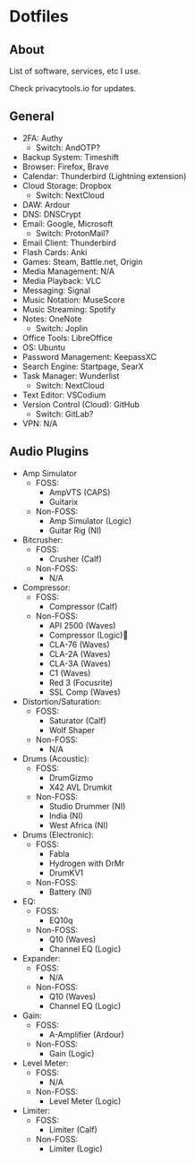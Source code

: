 # Dotfiles

## About

List of software, services, etc I use.

Check privacytools.io for updates.

## General

- 2FA: Authy
  - Switch: AndOTP?
- Backup System: Timeshift
- Browser: Firefox, Brave
- Calendar: Thunderbird (Lightning extension)
- Cloud Storage: Dropbox
  - Switch: NextCloud
- DAW: Ardour
- DNS: DNSCrypt
- Email: Google, Microsoft
  - Switch: ProtonMail?
- Email Client: Thunderbird
- Flash Cards: Anki
- Games: Steam, Battle.net, Origin
- Media Management: N/A
- Media Playback: VLC
- Messaging: Signal
- Music Notation: MuseScore
- Music Streaming: Spotify
- Notes: OneNote
  - Switch: Joplin
- Office Tools: LibreOffice
- OS: Ubuntu
- Password Management: KeepassXC
- Search Engine: Startpage, SearX
- Task Manager: Wunderlist
  - Switch: NextCloud
- Text Editor: VSCodium
- Version Control (Cloud): GitHub
  - Switch: GitLab?
- VPN: N/A

## Audio Plugins

- Amp Simulator
  - FOSS:
    - AmpVTS (CAPS)
    - Guitarix
  - Non-FOSS:
    - Amp Simulator (Logic)
    - Guitar Rig (NI)
- Bitcrusher:
  - FOSS:
    - Crusher (Calf)
  - Non-FOSS:
    - N/A
- Compressor:
  - FOSS:
    - Compressor (Calf)
  - Non-FOSS:
    - API 2500 (Waves)
    - Compressor (Logic)
    - CLA-76 (Waves)
    - CLA-2A (Waves)
    - CLA-3A (Waves)
    - C1 (Waves)
    - Red 3 (Focusrite)
    - SSL Comp (Waves)
- Distortion/Saturation:
  - FOSS:
    - Saturator (Calf)
    - Wolf Shaper
  - Non-FOSS:
    - N/A
- Drums (Acoustic):
  - FOSS:
    - DrumGizmo
    - X42 AVL Drumkit
  - Non-FOSS:
    - Studio Drummer (NI)
    - India (NI)
    - West Africa (NI)
- Drums (Electronic):
  - FOSS:
    - Fabla
    - Hydrogen with DrMr
    - DrumKV1
  - Non-FOSS:
    - Battery (NI)
- EQ:
  - FOSS:
    - EQ10q
  - Non-FOSS:
    - Q10 (Waves)
    - Channel EQ (Logic)
- Expander:
  - FOSS:
    - N/A
  - Non-FOSS:
    - Q10 (Waves)
    - Channel EQ (Logic)
- Gain:
  - FOSS:
    - A-Amplifier (Ardour)
  - Non-FOSS:
    - Gain (Logic)
- Level Meter:
  - FOSS:
    - N/A
  - Non-FOSS:
    - Level Meter (Logic)
- Limiter:
  - FOSS:
    - Limiter (Calf)
  - Non-FOSS:
    - Limiter (Logic)
